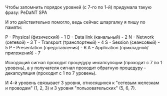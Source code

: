 

Чтобы запомнить порядок уровней (с 7-го по 1-й) придумала такую фразу: PeDaNT SPA

И это действительно помогло, ведь сейчас шпаргалку я пишу по памяти:

P - Physical (физический) - 1
D - Data link (канальный) - 2
N - Network (сетевой) - 3
T - Transport (транспортный) - 4
S - Session (сеансовый) - 5
P - Presentation (представления) - 6
A - Application (прикладной/приложений) - 7

Исходящий сигнал проходит процедуру инкапсуляции (проходит с 7 по 1 уровень), а у получателя сигнал проходит обратную процедуру - декапсуляция (проходит с 1 по 7 уровень).

И 4-й уровень связывает 3 уровня, относящихся к "сетевым железкам и проводам" (1, 2, 3) и 3 уровня "пользовательских" (5, 6, 7).
